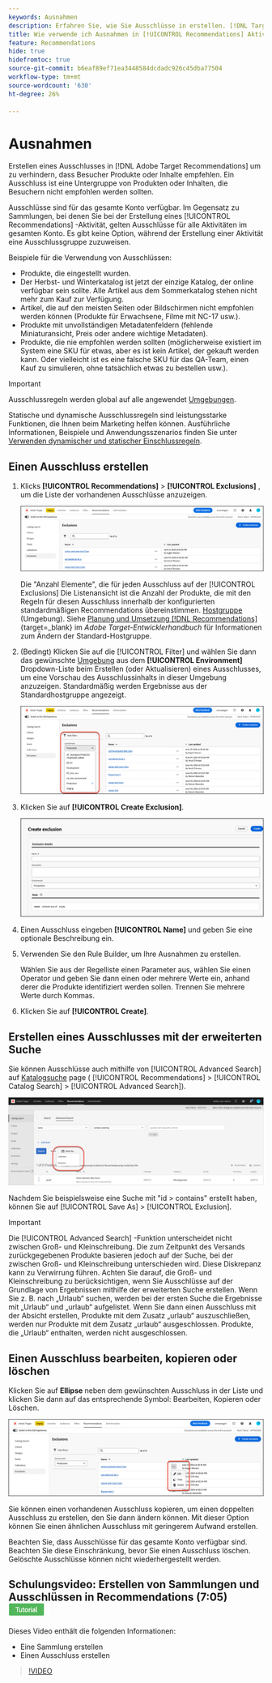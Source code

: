 ```yaml
---
keywords: Ausnahmen
description: Erfahren Sie, wie Sie Ausschlüsse in erstellen. [!DNL Target Recommendations] um zu verhindern, dass Besucher Produkte oder Inhalte empfehlen.
title: Wie verwende ich Ausnahmen in [!UICONTROL Recommendations] Aktivitäten?
feature: Recommendations
hide: true
hidefromtoc: true
source-git-commit: b6eaf89ef71ea3448584dcdadc926c45dba77504
workflow-type: tm+mt
source-wordcount: '630'
ht-degree: 26%

---
```


# Ausnahmen

Erstellen eines Ausschlusses in [!DNL Adobe Target Recommendations] um zu verhindern, dass Besucher Produkte oder Inhalte empfehlen. Ein Ausschluss ist eine Untergruppe von Produkten oder Inhalten, die Besuchern nicht empfohlen werden sollten.

Ausschlüsse sind für das gesamte Konto verfügbar. Im Gegensatz zu Sammlungen, bei denen Sie bei der Erstellung eines [!UICONTROL Recommendations] -Aktivität, gelten Ausschlüsse für alle Aktivitäten im gesamten Konto. Es gibt keine Option, während der Erstellung einer Aktivität eine Ausschlussgruppe zuzuweisen.

Beispiele für die Verwendung von Ausschlüssen:

* Produkte, die eingestellt wurden.
* Der Herbst- und Winterkatalog ist jetzt der einzige Katalog, der online verfügbar sein sollte. Alle Artikel aus dem Sommerkatalog stehen nicht mehr zum Kauf zur Verfügung.
* Artikel, die auf den meisten Seiten oder Bildschirmen nicht empfohlen werden können (Produkte für Erwachsene, Filme mit NC-17 usw.).
* Produkte mit unvollständigen Metadatenfeldern (fehlende Miniaturansicht, Preis oder andere wichtige Metadaten).
* Produkte, die nie empfohlen werden sollten (möglicherweise existiert im System eine SKU für etwas, aber es ist kein Artikel, der gekauft werden kann. Oder vielleicht ist es eine falsche SKU für das QA-Team, einen Kauf zu simulieren, ohne tatsächlich etwas zu bestellen usw.).

>[!IMPORTANT]
>
>Ausschlussregeln werden global auf alle angewendet [Umgebungen](/help/main/administrating-target/environments.md).
>
>Statische und dynamische Ausschlussregeln sind leistungsstarke Funktionen, die Ihnen beim Marketing helfen können. Ausführliche Informationen, Beispiele und Anwendungsszenarios finden Sie unter [Verwenden dynamischer und statischer Einschlussregeln](/help/main/c-recommendations/c-algorithms/use-dynamic-and-static-inclusion-rules.md#concept_4CB5C0FA705D4E449BD0B37B3D987F9F).

## Einen Ausschluss erstellen

1. Klicks **[!UICONTROL Recommendations]** > **[!UICONTROL Exclusions]** , um die Liste der vorhandenen Ausschlüsse anzuzeigen.

   ![exclusions_list-Bild](assets/exclusions-list.png)

   Die &quot;Anzahl Elemente&quot;, die für jeden Ausschluss auf der [!UICONTROL Exclusions] Die Listenansicht ist die Anzahl der Produkte, die mit den Regeln für diesen Ausschluss innerhalb der konfigurierten standardmäßigen Recommendations übereinstimmen. [Hostgruppe](/help/main/administrating-target/hosts.md) (Umgebung). Siehe [Planung und Umsetzung [!DNL Recommendations]](https://experienceleague.adobe.com/en/docs/target-dev/developer/recommendations){target=_blank} im *Adobe Target-Entwicklerhandbuch* für Informationen zum Ändern der Standard-Hostgruppe.

1. (Bedingt) Klicken Sie auf die [!UICONTROL Filter] und wählen Sie dann das gewünschte [Umgebung](/help/main/administrating-target/environments.md) aus dem **[!UICONTROL Environment]** Dropdown-Liste beim Erstellen (oder Aktualisieren) eines Ausschlusses, um eine Vorschau des Ausschlussinhalts in dieser Umgebung anzuzeigen. Standardmäßig werden Ergebnisse aus der Standardhostgruppe angezeigt.

   ![Ausschluss erstellen](/help/main/c-recommendations/c-products/assets/choose-environment.png)

1. Klicken Sie auf **[!UICONTROL Create Exclusion]**.

   ![Dialogfeld &quot;Ausschluss erstellen&quot;](/help/main/c-recommendations/c-products/assets/create-exclusion.png)

1. Einen Ausschluss eingeben **[!UICONTROL Name]** und geben Sie eine optionale Beschreibung ein.

1. Verwenden Sie den Rule Builder, um Ihre Ausnahmen zu erstellen.

   Wählen Sie aus der Regelliste einen Parameter aus, wählen Sie einen Operator und geben Sie dann einen oder mehrere Werte ein, anhand derer die Produkte identifiziert werden sollen. Trennen Sie mehrere Werte durch Kommas.

1. Klicken Sie auf **[!UICONTROL Create]**.

## Erstellen eines Ausschlusses mit der erweiterten Suche

Sie können Ausschlüsse auch mithilfe von [!UICONTROL Advanced Search] auf [Katalogsuche](/help/main/c-recommendations/c-products/catalog-search.md#save-as) page ( [!UICONTROL Recommendations] > [!UICONTROL Catalog Search] > [!UICONTROL Advanced Search]).

![Dialogfeld &quot;Speichern unter&quot;](/help/main/c-recommendations/c-products/assets/save-as.png)

Nachdem Sie beispielsweise eine Suche mit &quot;id > contains&quot; erstellt haben, können Sie auf [!UICONTROL Save As] > [!UICONTROL Exclusion].

>[!IMPORTANT]
>
>Die [!UICONTROL Advanced Search] -Funktion unterscheidet nicht zwischen Groß- und Kleinschreibung. Die zum Zeitpunkt des Versands zurückgegebenen Produkte basieren jedoch auf der Suche, bei der zwischen Groß- und Kleinschreibung unterschieden wird. Diese Diskrepanz kann zu Verwirrung führen. Achten Sie darauf, die Groß- und Kleinschreibung zu berücksichtigen, wenn Sie Ausschlüsse auf der Grundlage von Ergebnissen mithilfe der erweiterten Suche erstellen. Wenn Sie z. B. nach „Urlaub“ suchen, werden bei der ersten Suche die Ergebnisse mit „Urlaub“ und „urlaub“ aufgelistet. Wenn Sie dann einen Ausschluss mit der Absicht erstellen, Produkte mit dem Zusatz „urlaub“ auszuschließen, werden nur Produkte mit dem Zusatz „urlaub“ ausgeschlossen. Produkte, die „Urlaub“ enthalten, werden nicht ausgeschlossen.

## Einen Ausschluss bearbeiten, kopieren oder löschen

Klicken Sie auf **Ellipse** neben dem gewünschten Ausschluss in der Liste und klicken Sie dann auf das entsprechende Symbol: Bearbeiten, Kopieren oder Löschen.

![Optionen: Bearbeiten, Kopieren und Löschen](/help/main/c-recommendations/c-products/assets/edit-copy-delete.png)

Sie können einen vorhandenen Ausschluss kopieren, um einen doppelten Ausschluss zu erstellen, den Sie dann ändern können. Mit dieser Option können Sie einen ähnlichen Ausschluss mit geringerem Aufwand erstellen.

Beachten Sie, dass Ausschlüsse für das gesamte Konto verfügbar sind. Beachten Sie diese Einschränkung, bevor Sie einen Ausschluss löschen. Gelöschte Ausschlüsse können nicht wiederhergestellt werden.

## Schulungsvideo: Erstellen von Sammlungen und Ausschlüssen in Recommendations (7:05) ![Tutorial-Badge](/help/main/assets/tutorial.png)

Dieses Video enthält die folgenden Informationen:

* Eine Sammlung erstellen
* Einen Ausschluss erstellen

>[!VIDEO](https://video.tv.adobe.com/v/27689)